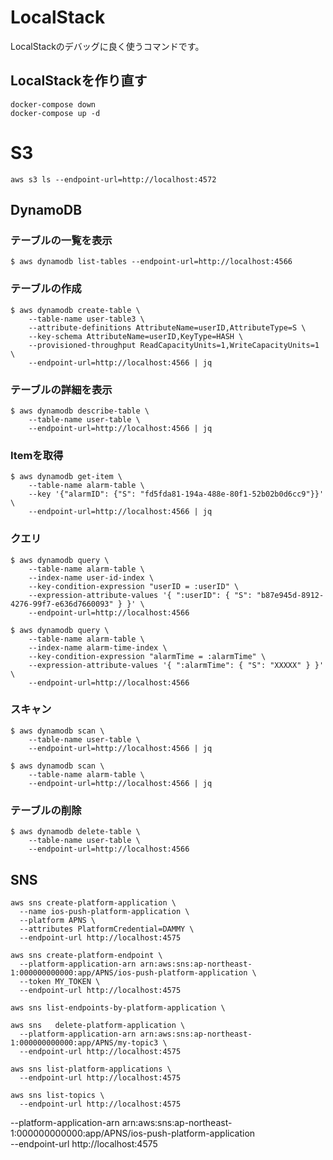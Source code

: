 # LocalStack

LocalStackのデバッグに良く使うコマンドです。

## LocalStackを作り直す

```
docker-compose down
docker-compose up -d
```


# S3

```
aws s3 ls --endpoint-url=http://localhost:4572
```



## DynamoDB

### テーブルの一覧を表示

```
$ aws dynamodb list-tables --endpoint-url=http://localhost:4566
```

### テーブルの作成

```
$ aws dynamodb create-table \
    --table-name user-table3 \
    --attribute-definitions AttributeName=userID,AttributeType=S \
    --key-schema AttributeName=userID,KeyType=HASH \
    --provisioned-throughput ReadCapacityUnits=1,WriteCapacityUnits=1 \
    --endpoint-url=http://localhost:4566 | jq
```

### テーブルの詳細を表示

```
$ aws dynamodb describe-table \
    --table-name user-table \
    --endpoint-url=http://localhost:4566 | jq
```


### Itemを取得

```
$ aws dynamodb get-item \
    --table-name alarm-table \
    --key '{"alarmID": {"S": "fd5fda81-194a-488e-80f1-52b02b0d6cc9"}}' \
    --endpoint-url=http://localhost:4566 | jq
```


### クエリ

```
$ aws dynamodb query \
    --table-name alarm-table \
    --index-name user-id-index \
    --key-condition-expression "userID = :userID" \
    --expression-attribute-values '{ ":userID": { "S": "b87e945d-8912-4276-99f7-e636d7660093" } }' \
    --endpoint-url=http://localhost:4566
```

```
$ aws dynamodb query \
    --table-name alarm-table \
    --index-name alarm-time-index \
    --key-condition-expression "alarmTime = :alarmTime" \
    --expression-attribute-values '{ ":alarmTime": { "S": "XXXXX" } }' \
    --endpoint-url=http://localhost:4566
```


### スキャン

```
$ aws dynamodb scan \
    --table-name user-table \
    --endpoint-url=http://localhost:4566 | jq
```

```
$ aws dynamodb scan \
    --table-name alarm-table \
    --endpoint-url=http://localhost:4566 | jq
```


### テーブルの削除

```
$ aws dynamodb delete-table \
    --table-name user-table \ 
    --endpoint-url=http://localhost:4566
```


## SNS



```
aws sns create-platform-application \
  --name ios-push-platform-application \
  --platform APNS \
  --attributes PlatformCredential=DAMMY \
  --endpoint-url http://localhost:4575
```

```
aws sns create-platform-endpoint \
  --platform-application-arn arn:aws:sns:ap-northeast-1:000000000000:app/APNS/ios-push-platform-application \
  --token MY_TOKEN \
  --endpoint-url http://localhost:4575
```

```
aws sns list-endpoints-by-platform-application \

```

```
aws sns   delete-platform-application \
  --platform-application-arn arn:aws:sns:ap-northeast-1:000000000000:app/APNS/my-topic3 \
  --endpoint-url http://localhost:4575
```

```
aws sns list-platform-applications \
  --endpoint-url http://localhost:4575
```

```
aws sns list-topics \
  --endpoint-url http://localhost:4575
```
  --platform-application-arn arn:aws:sns:ap-northeast-1:000000000000:app/APNS/ios-push-platform-application \
  --endpoint-url http://localhost:4575

